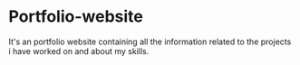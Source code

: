 # Portfolio-website
It's an portfolio website containing all the information related to the projects i have worked on and about my skills.

